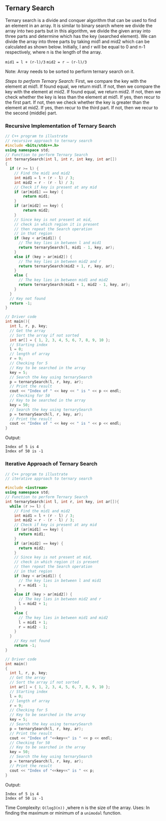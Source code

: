 ## Ternary Search

Ternary search is a divide and conquer algorithm that can be used to find an element in an array. It is similar to binary search where we divide the array into two parts but in this algorithm, we divide the given array into three parts and determine which has the key (searched element). We can divide the array into three parts by taking mid1 and mid2 which can be calculated as shown below. Initially, l and r will be equal to 0 and n-1 respectively, where n is the length of the array.

`mid1 = l + (r-l)/3`
`mid2 = r – (r-l)/3`

Note: Array needs to be sorted to perform ternary search on it.

_Steps to perform Ternary Search:_
First, we compare the key with the element at mid1. If found equal, we return mid1.
If not, then we compare the key with the element at mid2. If found equal, we return mid2.
If not, then we check whether the key is less than the element at mid1. If yes, then recur to the first part.
If not, then we check whether the key is greater than the element at mid2. If yes, then recur to the third part.
If not, then we recur to the second (middle) part.

### Recursive Implementation of Ternary Search

```c++
// C++ program to illustrate
// recursive approach to ternary search
#include <bits/stdc++.h>
using namespace std;
// Function to perform Ternary Search
int ternarySearch(int l, int r, int key, int ar[])
{
  if (r >= l) {
    // Find the mid1 and mid2
    int mid1 = l + (r - l) / 3;
    int mid2 = r - (r - l) / 3;
    // Check if key is present at any mid
    if (ar[mid1] == key) {
        return mid1;
    }
    if (ar[mid2] == key) {
        return mid2;
    }
    // Since key is not present at mid,
    // check in which region it is present
    // then repeat the Search operation
    // in that region
    if (key < ar[mid1]) {
      // The key lies in between l and mid1
      return ternarySearch(l, mid1 - 1, key, ar);
    }
    else if (key > ar[mid2]) {
      // The key lies in between mid2 and r
      return ternarySearch(mid2 + 1, r, key, ar);
    }
    else {
      // The key lies in between mid1 and mid2
      return ternarySearch(mid1 + 1, mid2 - 1, key, ar);
    }
  }
  // Key not found
  return -1;
}

// Driver code
int main(){
  int l, r, p, key;
  // Get the array
  // Sort the array if not sorted
  int ar[] = { 1, 2, 3, 4, 5, 6, 7, 8, 9, 10 };
  // Starting index
  l = 0;
  // length of array
  r = 9;
  // Checking for 5
  // Key to be searched in the array
  key = 5;
  // Search the key using ternarySearch
  p = ternarySearch(l, r, key, ar);
  // Print the result
  cout << "Index of " << key << " is " << p << endl;
  // Checking for 50
  // Key to be searched in the array
  key = 50;
  // Search the key using ternarySearch
  p = ternarySearch(l, r, key, ar);
  // Print the result
  cout << "Index of " << key << " is " << p << endl;
}
```

Output:

```
Index of 5 is 4
Index of 50 is -1
```

### Iterative Approach of Ternary Search

```c++
// C++ program to illustrate
// iterative approach to ternary search

#include <iostream>
using namespace std;
// Function to perform Ternary Search
int ternarySearch(int l, int r, int key, int ar[]){
  while (r >= l) {
    // Find the mid1 and mid2
    int mid1 = l + (r - l) / 3;
    int mid2 = r - (r - l) / 3;
    // Check if key is present at any mid
    if (ar[mid1] == key) {
      return mid1;
    }
    if (ar[mid2] == key) {
      return mid2;
    }
    // Since key is not present at mid,
    // check in which region it is present
    // then repeat the Search operation
    // in that region
    if (key < ar[mid1]) {
      // The key lies in between l and mid1
      r = mid1 - 1;
    }
    else if (key > ar[mid2]) {
      // The key lies in between mid2 and r
      l = mid2 + 1;
    }
    else {
      // The key lies in between mid1 and mid2
      l = mid1 + 1;
      r = mid2 - 1;
    }
  }
    // Key not found
    return -1;
}

// Driver code
int main()
{
  int l, r, p, key;
  // Get the array
  // Sort the array if not sorted
  int ar[] = { 1, 2, 3, 4, 5, 6, 7, 8, 9, 10 };
  // Starting index
  l = 0;
  // length of array
  r = 9;
  // Checking for 5
  // Key to be searched in the array
  key = 5;
  // Search the key using ternarySearch
  p = ternarySearch(l, r, key, ar);
  // Print the result
  cout << "Index of "<<key<<" is " << p << endl;
  // Checking for 50
  // Key to be searched in the array
  key = 50;
  // Search the key using ternarySearch
  p = ternarySearch(l, r, key, ar);
  // Print the result
  cout << "Index of "<<key<<" is " << p;
}
```

Output:

```
Index of 5 is 4
Index of 50 is -1
```

Time Complexity: `O(log3(n))` ,where n is the size of the array.
Uses: In finding the maximum or minimum of a `unimodal` function.
